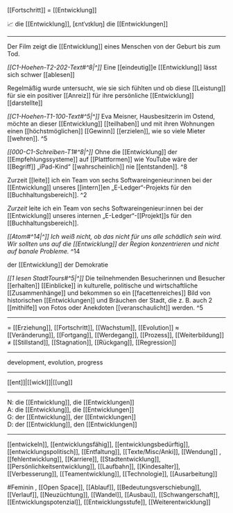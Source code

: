 [[Fortschritt]] = [[Entwicklung]]

📈 die [[Entwicklung]], [ɛntˈvɪklʊŋ]
die [[Entwicklungen]]

---
Der Film zeigt die [[Entwicklung]] eines Menschen von der Geburt bis zum Tod.

*[[C1-Hoehen-T2-202-Text#^8|^]]* Eine [[eindeutig]]e [[Entwicklung]] lässt sich schwer [[ablesen]]

Regelmäßig wurde untersucht, wie sie sich fühlten und ob diese [[Leistung]] für sie ein positiver [[Anreiz]] für ihre persönliche [[Entwicklung]] [[darstellte]]

*[[C1-Hoehen-T1-100-Text#^5|^]]* Eva Meisner, Hausbesitzerin im Ostend, möchte an dieser [[Entwicklung]] [[teilhaben]] und mit ihren Wohnungen einen [[höchstmöglichen]] [[Gewinn]] [[erzielen]], wie so viele Mieter [[wehren]]. ^5


*[[000-C1-Schreiben-T1#^8|^]]* Ohne die [[Entwicklung]] der [[Empfehlungssysteme]] auf [[Plattformen]] wie YouTube wäre der [[Begriff]] „iPad-Kind“ [[wahrscheinlich]] nie [[entstanden]]. ^8


Zurzeit [[leite]] ich ein Team von sechs Softwareingenieur:innen bei der [[Entwicklung]] unseres [[intern]]en „E-Ledger“-Projekts für den [[Buchhaltungsbereich]]. ^2


*Zurzeit* leite ich ein Team von sechs Softwareingenieur:innen 
bei der [[Entwicklung]] unseres internen „E-Ledger“-[[Projekt]]s 
für den [[Buchhaltungsbereich]]. 

*[[Atom#^14|^]]* *Ich weiß nicht, ob das nicht für uns alle schädlich sein wird. Wir sollten uns auf die [[Entwicklung]] der Region konzentrieren und nicht auf banale Probleme.* ^14

 
der [[Entwicklung]] der Demokratie

*[[1 lesen StadtTours#^5|^]]* Die teilnehmenden Besucherinnen und Besucher [[erhalten]] [[Einblicke]] in kulturelle, politische und wirtschaftliche [[Zusammenhänge]] und bekommen so ein [[facettenreiches]] Bild von historischen [[Entwicklungen]] und Bräuchen der Stadt, die z. B. auch 2 [[mithilfe]] von Fotos oder Anekdoten [[veranschaulicht]] werden. ^5


---
= [[Erziehung]], [[Fortschritt]], [[Wachstum]], [[Evolution]]
≈ [[Veränderung]], [[Fortgang]], [[Werdegang]], [[Prozess]], [[Weiterbildung]]
≠ [[Stillstand]], [[Stagnation]], [[Rückgang]], [[Regression]]

---
development, evolution, progress

---
[[ent]]|[[wickl]]|[[ung]]

---
N: die [[Entwicklung]], die [[Entwicklungen]]  
A: die [[Entwicklung]], die [[Entwicklungen]]  
G: der [[Entwicklung]], der [[Entwicklungen]]  
D: der [[Entwicklung]], den [[Entwicklungen]]  

---
[[entwickeln]], [[entwicklungsfähig]], [[entwicklungsbedürftig]], [[entwicklungspolitisch]], [[Entfaltung]], [[Texte/Misc/Anki]], [[Wendung]]
, [[fehlentwicklung]], [[Karriere]], [[Stadtentwicklung]], [[Persönlichkeitsentwicklung]], [[Laufbahn]], [[Kindesalter]], [[Verbesserung]], [[Teamentwicklung]], [[Technologie]], [[Ausarbeitung]]

#Feminin , [[Open Space]], [[Ablauf]], [[Bedeutungsverschiebung]], [[Verlauf]], [[Neuzüchtung]], [[Wandel]], [[Ausbau]], [[Schwangerschaft]], [[Entwicklungspotenzial]], [[Entwicklungsstufe]], [[Weiterentwicklung]]